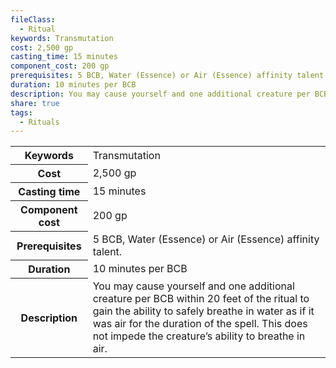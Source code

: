 ```yaml
---
fileClass:
  - Ritual
keywords: Transmutation
cost: 2,500 gp
casting_time: 15 minutes
component_cost: 200 gp
prerequisites: 5 BCB, Water (Essence) or Air (Essence) affinity talent.
duration: 10 minutes per BCB
description: You may cause yourself and one additional creature per BCB within 20 feet of the ritual to gain the ability to safely breathe in water as if it was air for the duration of the spell. This does not impede the creature’s ability to breathe in air.
share: true
tags:
  - Rituals
---
```

<p><span dir="ltr" style="overflow-x: auto;"><table><tbody><tr><th dir="ltr">Keywords</th><td dir="ltr">Transmutation</td></tr><tr><th dir="ltr">Cost</th><td dir="ltr">2,500 gp</td></tr><tr><th dir="ltr">Casting time</th><td dir="ltr">15 minutes</td></tr><tr><th dir="ltr">Component cost</th><td dir="ltr">200 gp</td></tr><tr><th dir="ltr">Prerequisites</th><td dir="ltr">5 BCB, Water (Essence) or Air (Essence) affinity talent.</td></tr><tr><th dir="ltr">Duration</th><td dir="ltr">10 minutes per BCB</td></tr><tr><th dir="ltr">Description</th><td dir="ltr">You may cause yourself and one additional creature per BCB within 20 feet of the ritual to gain the ability to safely breathe in water as if it was air for the duration of the spell. This does not impede the creature’s ability to breathe in air.</td></tr></tbody></table></span></p>